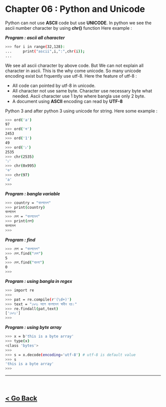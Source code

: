 Chapter 06 : Python and Unicode
===========================

Python can not use **ASCII** code but use **UNICODE**.  In python we see the ascii number character by using **chr()** function Here example : 

***Program : ascii all character***
```bash
>>> for i in range(32,128):
...     print("ascii",i,":",chr(i));
... 
```

We see all ascii character by above code. But We can not explain all character in ascii. This is the why come unicode. So many unicode encoding exist but frquently use utf-8. Here the feature of utf-8 : 

- All code can pointed by utf-8 in unicode. 
- All character not use same byte. Character use necessary byte what needed. Ascii character use 1 byte where bangla use only 2 byte.
- A document using **ASCII** encoding can read by **UTF-8**

Python 3 and after python 3 using unicode for string.  Here some example  : 

```bash
>>> ord('a')
97
>>> ord('ক')
2453
>>> ord('1')
49
>>> ord('১')
2535
>>> chr(2535)
'১'
>>> chr(0x995)
'ক'
>>> chr(97)
'a'
>>> 
```

***Program : bangla variable***
```bash
>>> country = "বাংলাদেশ"
>>> print(country)
বাংলাদেশ
>>> দেশ = "বাংলাদেশ"
>>> print(দেশ)
বাংলাদেশ
>>> 
```

***Program : find***
```bash
>>> দেশ = "বাংলাদেশ"
>>> দেশ.find("দেশ")
5
>>> দেশ.find("বাংলা")
0
>>> 
```

***Program : using bangla in regex***
```bash
>>> import re
>>> 
>>> pat = re.compile(r'(\d+)')
>>> text = "১৯৭১ সালে বাংলাদেশ স্বাধীন হয়।"
>>> re.findall(pat,text)
['১৯৭১']
>>> 
```

***Program : using byte array***
```bash
>>> x = b'this is a byte array'
>>> type(x)
<class 'bytes'>
>>> 
>>> s = x.decode(encoding='utf-8') # utf-8 is default value
>>> s
'this is a byte array'
>>> 
```

<hr />
<br />

[< Go Back](./../part_4.md)
------------------------------
